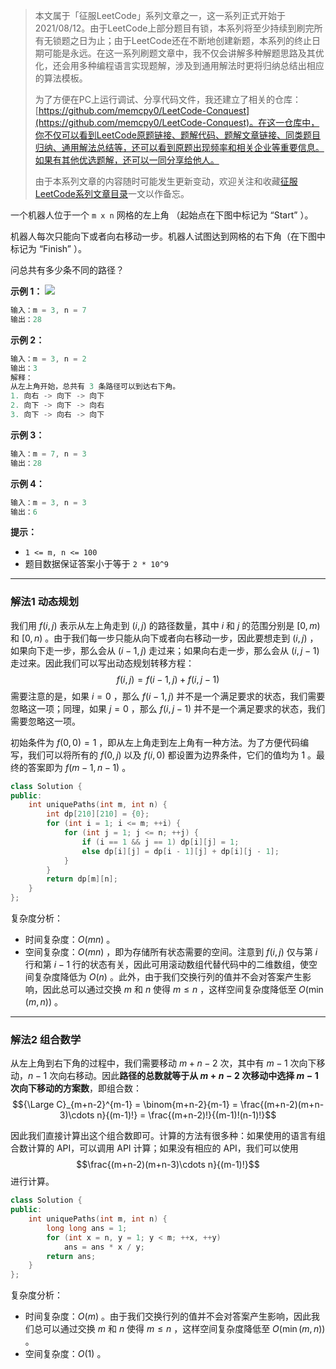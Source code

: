 > 本文属于「征服LeetCode」系列文章之一，这一系列正式开始于2021/08/12。由于LeetCode上部分题目有锁，本系列将至少持续到刷完所有无锁题之日为止；由于LeetCode还在不断地创建新题，本系列的终止日期可能是永远。在这一系列刷题文章中，我不仅会讲解多种解题思路及其优化，还会用多种编程语言实现题解，涉及到通用解法时更将归纳总结出相应的算法模板。
> <b></b>
> 
> 为了方便在PC上运行调试、分享代码文件，我还建立了相关的仓库：[https://github.com/memcpy0/LeetCode-Conquest](https://github.com/memcpy0/LeetCode-Conquest)。在这一仓库中，你不仅可以看到LeetCode原题链接、题解代码、题解文章链接、同类题目归纳、通用解法总结等，还可以看到原题出现频率和相关企业等重要信息。如果有其他优选题解，还可以一同分享给他人。
> <b></b>
> 
> 由于本系列文章的内容随时可能发生更新变动，欢迎关注和收藏[征服LeetCode系列文章目录](https://memcpy0.blog.csdn.net/article/details/119656559)一文以作备忘。

一个机器人位于一个 `m x n` 网格的左上角 （起始点在下图中标记为 “Start” ）。

机器人每次只能向下或者向右移动一步。机器人试图达到网格的右下角（在下图中标记为 “Finish” ）。

问总共有多少条不同的路径？

**示例 1：**
![](https://assets.leetcode.com/uploads/2018/10/22/robot_maze.png)
```java
输入：m = 3, n = 7
输出：28
```
**示例 2：**
```java
输入：m = 3, n = 2
输出：3
解释：
从左上角开始，总共有 3 条路径可以到达右下角。
1. 向右 -> 向下 -> 向下
2. 向下 -> 向下 -> 向右
3. 向下 -> 向右 -> 向下
```
**示例 3：**
```java
输入：m = 7, n = 3
输出：28
```
**示例 4：**
```java
输入：m = 3, n = 3
输出：6
```
**提示：**
- `1 <= m, n <= 100`
- 题目数据保证答案小于等于 `2 * 10^9`

---
### 解法1 动态规划
我们用 $f(i,j)$ 表示从左上角走到 $(i, j)$ 的路径数量，其中 $i$ 和 $j$ 的范围分别是 $[0,m)$ 和 $[0,n)$ 。由于我们每一步只能从向下或者向右移动一步，因此要想走到 $(i, j)$ ，如果向下走一步，那么会从 $(i-1, j)$ 走过来；如果向右走一步，那么会从 $(i,j−1)$ 走过来。因此我们可以写出动态规划转移方程：
$$f(i,j)=f(i−1,j)+f(i,j−1)$$
需要注意的是，如果 $i=0$ ，那么 $f(i−1,j)$ 并不是一个满足要求的状态，我们需要忽略这一项；同理，如果 $j=0$ ，那么 $f(i,j−1)$ 并不是一个满足要求的状态，我们需要忽略这一项。

初始条件为 $f(0,0)=1$ ，即从左上角走到左上角有一种方法。为了方便代码编写，我们可以将所有的 $f(0, j)$ 以及 $f(i,0)$ 都设置为边界条件，它们的值均为 $1$ 。最终的答案即为 $f(m−1,n−1)$ 。
```cpp
class Solution {
public:
    int uniquePaths(int m, int n) {
        int dp[210][210] = {0};
        for (int i = 1; i <= m; ++i) {
            for (int j = 1; j <= n; ++j) {
                if (i == 1 && j == 1) dp[i][j] = 1;
                else dp[i][j] = dp[i - 1][j] + dp[i][j - 1];
            }
        } 
        return dp[m][n];
    }
};
```
复杂度分析：
- 时间复杂度：$O(mn)$ 。
- 空间复杂度：$O(mn)$ ，即为存储所有状态需要的空间。注意到 $f(i, j)$ 仅与第 $i$ 行和第 $i-1$ 行的状态有关，因此可用滚动数组代替代码中的二维数组，使空间复杂度降低为 $O(n)$ 。此外，由于我们交换行列的值并不会对答案产生影响，因此总可以通过交换 $m$ 和 $n$ 使得 $m \leq n$ ，这样空间复杂度降低至 $O(\min(m, n))$ 。

---
### 解法2 组合数学
从左上角到右下角的过程中，我们需要移动 $m+n−2$ 次，其中有 $m-1$ 次向下移动，$n−1$ 次向右移动。因此**路径的总数就等于从 $m+n−2$ 次移动中选择 $m−1$ 次向下移动的方案数**，即组合数：
$${\Large C}_{m+n-2}^{m-1} = \binom{m+n-2}{m-1} = \frac{(m+n-2)(m+n-3)\cdots n}{(m-1)!} = \frac{(m+n-2)!}{(m-1)!(n-1)!}$$

因此我们直接计算出这个组合数即可。计算的方法有很多种：如果使用的语言有组合数计算的 API，可以调用 API 计算；如果没有相应的 API，我们可以使用 $$\frac{(m+n-2)(m+n-3)\cdots n}{(m-1)!}$$
进行计算。
```cpp
class Solution {
public:
    int uniquePaths(int m, int n) {
        long long ans = 1;
        for (int x = n, y = 1; y < m; ++x, ++y)
            ans = ans * x / y;
        return ans;
    }
};
```
复杂度分析：
- 时间复杂度：$O(m)$ 。由于我们交换行列的值并不会对答案产生影响，因此我们总可以通过交换 $m$ 和 $n$ 使得 $m \leq n$ ，这样空间复杂度降低至 $O(\min(m, n))$ 。
- 空间复杂度：$O(1)$ 。
 